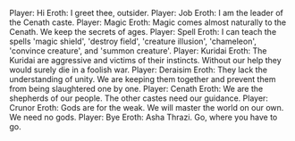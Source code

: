Player: Hi
Eroth: I greet thee, outsider.
Player: Job
Eroth: I am the leader of the Cenath caste.
Player: Magic
Eroth: Magic comes almost naturally to the Cenath. We keep the secrets of ages.
Player: Spell
Eroth: I can teach the spells 'magic shield', 'destroy field', 'creature illusion', 'chameleon', 'convince creature', and 'summon creature'.
Player: Kuridai
Eroth: The Kuridai are aggressive and victims of their instincts. Without our help they would surely die in a foolish war.
Player: Deraisim
Eroth: They lack the understanding of unity. We are keeping them together and prevent them from being slaughtered one by one.
Player: Cenath
Eroth: We are the shepherds of our people. The other castes need our guidance.
Player: Crunor
Eroth: Gods are for the weak. We will master the world on our own. We need no gods.
Player: Bye
Eroth: Asha Thrazi. Go, where you have to go.